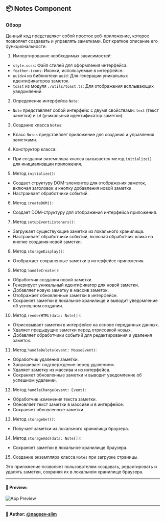 ## 📦 Notes Component

### Обзор

Данный код представляет собой простое веб-приложение, которое позволяет создавать и управлять заметками. Вот краткое описание его функциональности:

1. Импортирование необходимых зависимостей:
  - `style.scss`: Файл стилей для оформления интерфейса.
  - `feather-icons`: Иконки, используемые в интерфейсе.
  - `uuidv4` из библиотеки `uuid`: Для генерации уникальных идентификаторов заметок.
  - `toast` из модуля `./utils/toast.ts`: Для отображения всплывающих уведомлений.

2. Определение интерфейса `Note`:
  - `Note` представляет собой интерфейс с двумя свойствами: `text` (текст заметки) и `id` (уникальный идентификатор заметки).

3. Создание класса `Notes`:
  - Класс `Notes` представляет приложение для создания и управления заметками.

4. Конструктор класса:
  - При создании экземпляра класса вызывается метод `initialize()` для инициализации приложения.

5. Метод `initialize()`:
  - Создает структуру DOM-элементов для отображения заметок, включая заголовок и кнопку добавления новой заметки.
  - Настраивает обработчики событий.

6. Метод `createDOM()`:
  - Создает DOM-структуру для отображения интерфейса приложения.

7. Метод `setupEventListeners()`:
  - Загружает существующие заметки из локального хранилища.
  - Настраивает обработчики событий, включая обработчик клика на кнопке создания новой заметки.

8. Метод `storageDisplay()`:
  - Отображает сохраненные заметки в интерфейсе приложения.

9. Метод `handleCreate()`:
  - Обработчик создания новой заметки.
  - Генерирует уникальный идентификатор для новой заметки.
  - Добавляет новую заметку в массив заметок.
  - Отображает обновленные заметки в интерфейсе.
  - Сохраняет заметки в локальное хранилище и выводит уведомление об успешном создании.

10. Метод `renderHTML(data: Note[])`:
  - Отрисовывает заметки в интерфейсе на основе переданных данных.
  - Удаляет предыдущие заметки перед отрисовкой новых.
  - Добавляет обработчики событий для редактирования и удаления заметок.

11. Метод `handleDelete(event: MouseEvent)`:
  - Обработчик удаления заметки.
  - Запрашивает подтверждение перед удалением.
  - Удаляет заметку из массива и из интерфейса.
  - Сохраняет обновленные заметки и выводит уведомление об успешном удалении.

12. Метод `handleChange(event: Event)`:
  - Обработчик изменения текста заметки.
  - Обновляет текст заметки в массиве и в интерфейсе.
  - Сохраняет обновленные заметки.

13. Метод `storageGet()`:
  - Получает заметки из локального хранилища браузера.

14. Метод `storageAdd(data: Note[])`:
  - Сохраняет заметки в локальное хранилище браузера.

15. Создание экземпляра класса `Notes` при загрузке страницы.

Это приложение позволяет пользователям создавать, редактировать и удалять заметки, сохраняя их в локальном хранилище браузера.

---

#### 🌄 Preview:

![App Preview](https://lh3.googleusercontent.com/drive-viewer/AITFw-wctyB4jB5ygHOJRBok6wljGGvpncEGOwVEb3sE5a7X6PIAAoddS6-bmutonvHDaHZWiSICVo4PPJyEuvF9X9zuP8sCFg=s1600)


-----

#### 🙌 Author: [@nagoev-alim](https://github.com/nagoev-alim)

